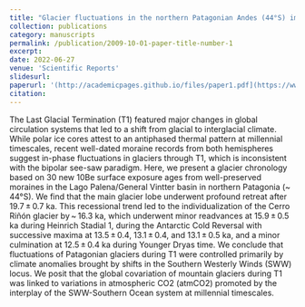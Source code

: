 ```yaml
---
title: "Glacier fluctuations in the northern Patagonian Andes (44°S) imply wind-modulated interhemispheric in-phase climate shifts during Termination 1"
collection: publications
category: manuscripts
permalink: /publication/2009-10-01-paper-title-number-1
excerpt:
date: 2022-06-27
venue: 'Scientific Reports'
slidesurl: 
paperurl: '(http://academicpages.github.io/files/paper1.pdf](https://www.nature.com/articles/s41598-022-14921-4)'
citation: 
---
```


The Last Glacial Termination (T1) featured major changes in global circulation systems that led to a shift from glacial to interglacial climate. While polar ice cores attest to an antiphased thermal pattern at millennial timescales, recent well-dated moraine records from both hemispheres suggest in-phase fluctuations in glaciers through T1, which is inconsistent with the bipolar see-saw paradigm. Here, we present a glacier chronology based on 30 new 10Be surface exposure ages from well-preserved moraines in the Lago Palena/General Vintter basin in northern Patagonia (~ 44°S). We find that the main glacier lobe underwent profound retreat after 19.7 ± 0.7 ka. This recessional trend led to the individualization of the Cerro Riñón glacier by ~ 16.3 ka, which underwent minor readvances at 15.9 ± 0.5 ka during Heinrich Stadial 1, during the Antarctic Cold Reversal with successive maxima at 13.5 ± 0.4, 13.1 ± 0.4, and 13.1 ± 0.5 ka, and a minor culmination at 12.5 ± 0.4 ka during Younger Dryas time. We conclude that fluctuations of Patagonian glaciers during T1 were controlled primarily by climate anomalies brought by shifts in the Southern Westerly Winds (SWW) locus. We posit that the global covariation of mountain glaciers during T1 was linked to variations in atmospheric CO2 (atmCO2) promoted by the interplay of the SWW-Southern Ocean system at millennial timescales.
